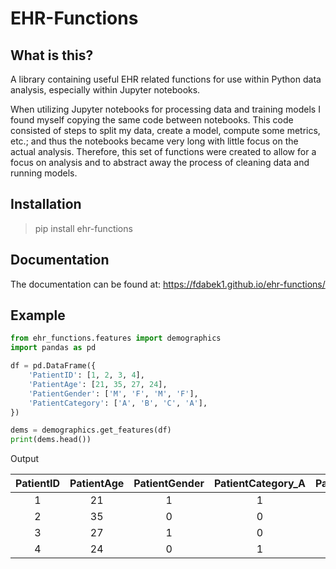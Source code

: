 # EHR-Functions

## What is this?

A library containing useful EHR related functions for use within Python data analysis, especially within Jupyter notebooks.

When utilizing Jupyter notebooks for processing data and training models I found myself copying the same code between notebooks.  This code consisted of steps to split my data, create a model, compute some metrics, etc.; and thus the notebooks became very long with little focus on the actual analysis.  Therefore, this set of functions were created to allow for a focus on analysis and to abstract away the process of cleaning data and running models.

## Installation

> pip install ehr-functions

## Documentation

The documentation can be found at: https://fdabek1.github.io/ehr-functions/

## Example

```python
from ehr_functions.features import demographics
import pandas as pd 

df = pd.DataFrame({
    'PatientID': [1, 2, 3, 4],
    'PatientAge': [21, 35, 27, 24],
    'PatientGender': ['M', 'F', 'M', 'F'],
    'PatientCategory': ['A', 'B', 'C', 'A'],
})

dems = demographics.get_features(df)
print(dems.head())
```

Output

| PatientID | PatientAge | PatientGender | PatientCategory_A | PatientCategory_B | PatientCategory_C |
|:---------:|:----------:|:-------------:|:-----------------:|:-----------------:|:-----------------:|
|     1     |     21     |       1       |         1         |         0         |         0         |
|     2     |     35     |       0       |         0         |         1         |         0         |
|     3     |     27     |       1       |         0         |         0         |         1         |
|     4     |     24     |       0       |         1         |         0         |         0         |

